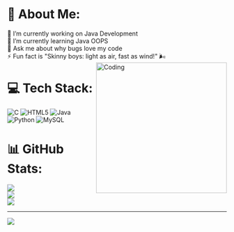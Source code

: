 # 💫 About Me:
🔭 I’m currently working on Java Development<br>🌱 I’m currently learning Java OOPS<br>💬 Ask me about why bugs love my code<br>⚡ Fun fact is "Skinny boys: light as air, fast as wind!" 🌬️
<img align="right" alt="Coding" src="https://camo.githubusercontent.com/920d8c0804c4a549c1e044d75ae1e235f55b540699f1392540d9e0172d67565e/68747470733a2f2f63646e2e6472696262626c652e636f6d2f75736572732f3636323436332f73637265656e73686f74732f333238313831372f6d656469612f36656462323262623933656335623832353631353663633237353565336365632e676966" data-canonical-src="https://cdn.dribbble.com/users/662463/screenshots/3281817/media/6edb22bb93ec5b8256156cc2755e3cec.gif" style="max-width: 100%; display: inline-block;" data-target="animated-image.originalImage" width="300px">

# 💻 Tech Stack:
![C](https://img.shields.io/badge/c-%2300599C.svg?style=for-the-badge&logo=c&logoColor=white) ![HTML5](https://img.shields.io/badge/html5-%23E34F26.svg?style=for-the-badge&logo=html5&logoColor=white) ![Java](https://img.shields.io/badge/java-%23ED8B00.svg?style=for-the-badge&logo=openjdk&logoColor=white) ![Python](https://img.shields.io/badge/python-3670A0?style=for-the-badge&logo=python&logoColor=ffdd54) ![MySQL](https://img.shields.io/badge/mysql-4479A1.svg?style=for-the-badge&logo=mysql&logoColor=white)
# 📊 GitHub Stats:
![](https://github-readme-stats.vercel.app/api?username=sandyy404&theme=dark&hide_border=false&include_all_commits=true&count_private=true)<br/>
![](https://nirzak-streak-stats.vercel.app/?user=sandyy404&theme=dark&hide_border=false)<br/>
![](https://github-readme-stats.vercel.app/api/top-langs/?username=sandyy404&theme=dark&hide_border=false&include_all_commits=true&count_private=true&layout=compact)

---
[![](https://visitcount.itsvg.in/api?id=sandyy404&icon=0&color=0)](https://visitcount.itsvg.in)

<!-- Proudly created with GPRM ( https://gprm.itsvg.in ) -->
